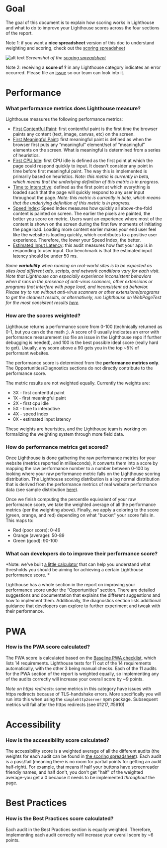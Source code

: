 # Goal
The goal of this document is to explain how scoring works in Lighthouse and what to do to improve your Lighthouse scores across the four sections of the report.

Note 1: if you want a **nice spreadsheet** version of this doc to understand weighting and scoring, check out the [scoring spreadsheet](https://docs.google.com/spreadsheets/d/1up5rxd4EMCoMaxH8cppcK1x76n6HLx0e7jxb0e0FXvc)

![alt text](https://user-images.githubusercontent.com/39191/32397461-2d20c87a-c0a7-11e7-99d8-61576113a710.png)
*Screenshot of the [scoring spreadsheet](https://docs.google.com/spreadsheets/d/1up5rxd4EMCoMaxH8cppcK1x76n6HLx0e7jxb0e0FXvc)*

Note 2: receiving a **score of ?** in any Lighthouse category indicates an error occurred. Please file an [issue](https://github.com/GoogleChrome/lighthouse/issues) so our team can look into it.

# Performance

### What performance metrics does Lighthouse measure?
Lighthouse measures the following performance metrics:

- [First Contentful Paint](https://developers.google.com/web/fundamentals/performance/user-centric-performance-metrics#first_paint_and_first_contentful_paint): first contentful paint is the first time the browser paints any content (text, image, canvas, etc) on the screen.
- [First Meaningful Paint](https://web.dev/first-meaningful-paint): first meaningful paint is defined as when the browser first puts any “meaningful” element/set of “meaningful” elements on the screen. What is meaningful is determined from a series of heuristics.
- [First CPU Idle](https://web.dev/first-cpu-idle): first CPU idle is defined as the first point at which the page could respond quickly to input. It doesn't consider any point in time before first meaningful paint. The way this is implemented is primarily based on heuristics.
*Note: this metric is currently in beta, which means that the underlying definition of this metric is in progress.*
- [Time to Interactive](https://web.dev/interactive): defined as the first point at which everything is loaded such that the page will quickly respond to any user input throughout the page.
*Note: this metric is currently in beta, which means that the underlying definition of this metric is in progress.*
- [Speed Index](https://web.dev/speed-index): Speed Index measures how quickly all above-the-fold content is painted on screen. The earlier the pixels are painted, the better you score on metric. Users want an experience where most of the content is shown on the screen during the first few moments of initiating the page load. Loading more content earlier makes your end user feel like the website is loading quickly, which contributes to a positive user experience. Therefore, the lower your Speed Index, the better.
- [Estimated Input Latency](https://web.dev/estimated-input-latency): this audit measures how fast your app is in responding to user input. Our benchmark is that the estimated input latency should be under 50 ms.

*Some **variability** when running on real-world sites is to be expected as sites load different ads, scripts, and network conditions vary for each visit. Note that Lighthouse can especially experience inconsistent behaviors when it runs in the presence of anti-virus scanners, other extensions or programs that interfere with page load, and inconsistent ad behavior. Please try to run without anti-virus scanners or other extensions/programs to get the cleanest results, or alternatively, run Lighthouse on WebPageTest for the most consistent results [here](https://www.webpagetest.org/easy.php).*

### How are the scores weighted?
Lighthouse returns a performance score from 0-100 (technically returned as 0-1, but you can do the math ;). A score of 0 usually indicates an error with performance measurement (so file an issue in the Lighthouse repo if further debugging is needed), and 100 is the best possible ideal score (really hard to get). Usually, any score above a 90 gets you in the top ~5% of performant websites.

The performance score is determined from the **performance metrics only**. The Opportunities/Diagnostics sections do not directly contribute to the performance score.

The metric results are not weighted equally. Currently the weights are:

* 3X - first contentful paint
* 1X - first meaningful paint
* 2X - first cpu idle
* 5X - time to interactive
* 4X - speed index
* 0X - estimated input latency

These weights are heuristics, and the Lighthouse team is working on formalizing the weighting system through more field data.

### How do performance metrics get scored?
Once Lighthouse is done gathering the raw performance metrics for your website (metrics reported in miliseconds), it converts them into a score by mapping the raw performance number to a number between 0-100 by looking where your raw performance metric falls on the Lighthouse scoring distribution. The Lighthouse scoring distribution is a log normal distribution that is derived from the performance metrics of real website performance data (see sample distribution [here](https://www.desmos.com/calculator/zrjq6v1ihi)).

Once we finish computing the percentile equivalent of your raw performance score, we take the weighted average of all the performance metrics (per the weighting above). Finally, we apply a coloring to the score (green, orange, and red) depending on what "bucket" your score falls in. This maps to:
- Red (poor score): 0-49
- Orange (average): 50-89
- Green (good): 90-100

### What can developers do to improve their performance score?
*Note: we've built [a little calculator](https://docs.google.com/spreadsheets/d/1up5rxd4EMCoMaxH8cppcK1x76n6HLx0e7jxb0e0FXvc/edit#gid=0) that can help you understand what thresholds you should be aiming for achieving a certain Lighthouse performance score. *

Lighthouse has a whole section in the report on improving your performance score under the “Opportunities” section. There are detailed suggestions and documentation that explains the different suggestions and how to implement them. Additionally, the diagnostics section lists additional guidance that developers can explore to further experiment and tweak with their performance.


# PWA
### How is the PWA score calculated?
The PWA score is calculated based on the [Baseline PWA checklist](https://developers.google.com/web/progressive-web-apps/checklist#baseline), which lists 14 requirements. Lighthouse tests for 11 out of the 14 requirements automatically, with the other 3 being manual checks. Each of the 11 audits for the PWA section of the report is weighted equally, so implementing any of the audits correctly will increase your overall score by ~9 points.

*Note on https redirects*: some metrics in this category have issues with https redirects because of TLS-handshake errors. More specifically you will run into this when using the ```simplehttp2server``` npm package. Subsequent metrics will fail after the https redirects (see #1217, #5910)

# Accessibility
### How is the accessibility score calculated?
The accessibility score is a weighted average of all the different audits (the weights for each audit can be found in [the scoring spreadsheet](https://docs.google.com/spreadsheets/d/1Cxzhy5ecqJCucdf1M0iOzM8mIxNc7mmx107o5nj38Eo/edit#gid=0)). Each audit is a pass/fail (meaning there is no room for partial points for getting an audit half-right). For example, that means if half your buttons have screenreader friendly names, and half don't, you don't get "half" of the weighted average-you get a 0 because it needs to be implemented *throughout* the page.

# Best Practices
### How is the Best Practices score calculated?
Each audit in the Best Practices section is equally weighted. Therefore, implementing each audit correctly will increase your overall score by ~6 points.
